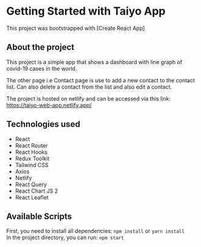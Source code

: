 # Getting Started with Taiyo App

This project was bootstrapped with [Create React App]

## About the project

This project is a simple app that shows a dashboard with line graph of covid-19 cases in the world. <br/>

The other page i.e Contact page is use to add a new contact to the contact list. Can also delete a contact from the list and also edit a contact. <br/>

The project is hosted on netlify and can be accessed via this link: https://taiyo-web-app.netlify.app/

## Technologies used

- React
- React Router
- React Hooks
- Redux Toolkit
- Tailwind CSS
- Axios
- Netlify
- React Query
- React Chart JS 2
- React Leaflet

## Available Scripts

First, you need to install all dependencies: `npm install` or `yarn install` <br/>
In the project directory, you can run: `npm start`
